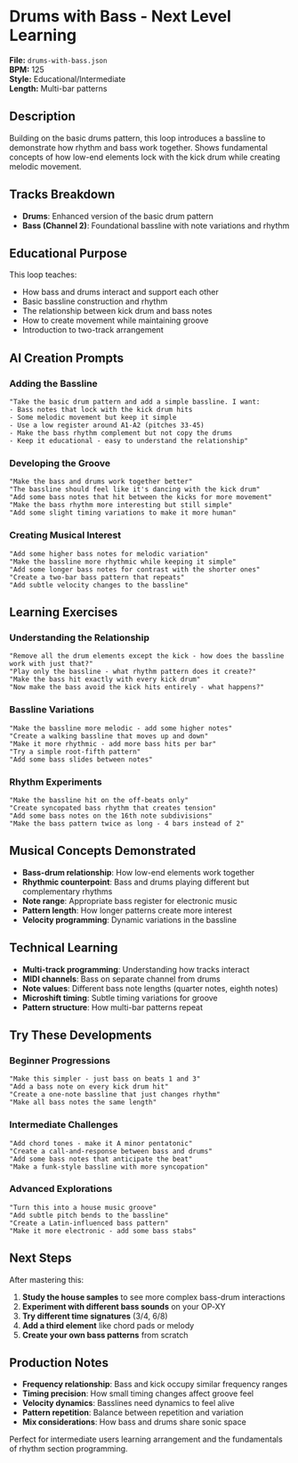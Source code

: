 # Drums with Bass - Next Level Learning

**File:** `drums-with-bass.json`  
**BPM:** 125  
**Style:** Educational/Intermediate  
**Length:** Multi-bar patterns  

## Description

Building on the basic drums pattern, this loop introduces a bassline to demonstrate how rhythm and bass work together. Shows fundamental concepts of how low-end elements lock with the kick drum while creating melodic movement.

## Tracks Breakdown

- **Drums**: Enhanced version of the basic drum pattern
- **Bass (Channel 2)**: Foundational bassline with note variations and rhythm

## Educational Purpose

This loop teaches:
- How bass and drums interact and support each other
- Basic bassline construction and rhythm
- The relationship between kick drum and bass notes
- How to create movement while maintaining groove
- Introduction to two-track arrangement

## AI Creation Prompts

### Adding the Bassline
```
"Take the basic drum pattern and add a simple bassline. I want:
- Bass notes that lock with the kick drum hits
- Some melodic movement but keep it simple
- Use a low register around A1-A2 (pitches 33-45)
- Make the bass rhythm complement but not copy the drums
- Keep it educational - easy to understand the relationship"
```

### Developing the Groove
```
"Make the bass and drums work together better"
"The bassline should feel like it's dancing with the kick drum"
"Add some bass notes that hit between the kicks for more movement"
"Make the bass rhythm more interesting but still simple"
"Add some slight timing variations to make it more human"
```

### Creating Musical Interest
```
"Add some higher bass notes for melodic variation"
"Make the bassline more rhythmic while keeping it simple"
"Add some longer bass notes for contrast with the shorter ones"
"Create a two-bar bass pattern that repeats"
"Add subtle velocity changes to the bassline"
```

## Learning Exercises

### Understanding the Relationship
```
"Remove all the drum elements except the kick - how does the bassline work with just that?"
"Play only the bassline - what rhythm pattern does it create?"
"Make the bass hit exactly with every kick drum"
"Now make the bass avoid the kick hits entirely - what happens?"
```

### Bassline Variations
```
"Make the bassline more melodic - add some higher notes"
"Create a walking bassline that moves up and down"
"Make it more rhythmic - add more bass hits per bar"
"Try a simple root-fifth pattern"
"Add some bass slides between notes"
```

### Rhythm Experiments
```
"Make the bassline hit on the off-beats only"
"Create syncopated bass rhythm that creates tension"
"Add some bass notes on the 16th note subdivisions"
"Make the bass pattern twice as long - 4 bars instead of 2"
```

## Musical Concepts Demonstrated

- **Bass-drum relationship**: How low-end elements work together
- **Rhythmic counterpoint**: Bass and drums playing different but complementary rhythms
- **Note range**: Appropriate bass register for electronic music
- **Pattern length**: How longer patterns create more interest
- **Velocity programming**: Dynamic variations in the bassline

## Technical Learning

- **Multi-track programming**: Understanding how tracks interact
- **MIDI channels**: Bass on separate channel from drums
- **Note values**: Different bass note lengths (quarter notes, eighth notes)
- **Microshift timing**: Subtle timing variations for groove
- **Pattern structure**: How multi-bar patterns repeat

## Try These Developments

### Beginner Progressions
```
"Make this simpler - just bass on beats 1 and 3"
"Add a bass note on every kick drum hit"
"Create a one-note bassline that just changes rhythm"
"Make all bass notes the same length"
```

### Intermediate Challenges
```
"Add chord tones - make it A minor pentatonic"
"Create a call-and-response between bass and drums"
"Add some bass notes that anticipate the beat"
"Make a funk-style bassline with more syncopation"
```

### Advanced Explorations
```
"Turn this into a house music groove"
"Add subtle pitch bends to the bassline"
"Create a Latin-influenced bass pattern"
"Make it more electronic - add some bass stabs"
```

## Next Steps

After mastering this:

1. **Study the house samples** to see more complex bass-drum interactions
2. **Experiment with different bass sounds** on your OP‑XY
3. **Try different time signatures** (3/4, 6/8)
4. **Add a third element** like chord pads or melody
5. **Create your own bass patterns** from scratch

## Production Notes

- **Frequency relationship**: Bass and kick occupy similar frequency ranges
- **Timing precision**: How small timing changes affect groove feel
- **Velocity dynamics**: Basslines need dynamics to feel alive
- **Pattern repetition**: Balance between repetition and variation
- **Mix considerations**: How bass and drums share sonic space

Perfect for intermediate users learning arrangement and the fundamentals of rhythm section programming.